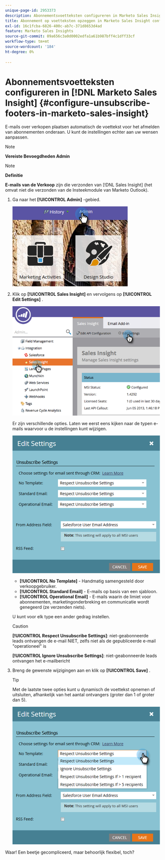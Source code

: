 ```yaml
---
unique-page-id: 2953373
description: Abonnementsvoetteksten configureren in Marketo Sales Insight - Marketo Docs - Productdocumentatie
title: Abonnement op voetteksten opzeggen in Marketo Sales Insight configureren
exl-id: 16c1fcba-6826-400c-ab7c-371d8653d4ad
feature: Marketo Sales Insights
source-git-commit: 09a656c3a0d0002edfa1a61b987bff4c1dff33cf
workflow-type: tm+mt
source-wordcount: '184'
ht-degree: 0%

---
```


# Abonnementsvoetteksten configureren in [!DNL Marketo Sales Insight] {#configure-unsubscribe-footers-in-marketo-sales-insight}

E-mails over verkopen plaatsen automatisch de voettekst voor het afmelden van abonnementen onderaan. U kunt de instellingen echter aan uw wensen aanpassen.

>[!NOTE]
>
>**Vereiste Bevoegdheden Admin**

>[!NOTE]
>
>**Definitie**
>
>**E-mails van de Verkoop** zijn die verzonden van [!DNL Sales Insight] (het omvat niet die verzonden van de Insteekmodule van Marketo Outlook).

1. Ga naar het **[!UICONTROL Admin]** -gebied.

   ![](assets/one-1.png)

1. Klik op **[!UICONTROL Sales Insight]** en vervolgens op **[!UICONTROL Edit Settings]** .

   ![](assets/two-1.png)

   Er zijn verschillende opties. Laten we eerst eens kijken naar de typen e-mails waarvoor u de instellingen kunt wijzigen.

   ![](assets/three-1.png)

   * **[!UICONTROL No Template]** - Handmatig samengesteld door verkoopgebruiker.
   * **[!UICONTROL Standard Email]** - E-mails op basis van een sjabloon.
   * **[!UICONTROL Operational Email]** - E-mails waarin de limiet voor abonnementen, marketingonderbreking en communicatie wordt genegeerd (ze verzenden niets).

   U kunt voor elk type een ander gedrag instellen.

   >[!CAUTION]
   >
   >**[!UICONTROL Respect Unsubscribe Settings]**: niet-geabonneerde leads ontvangen de e-mail NIET, zelfs niet als de gepubliceerde e-mail &quot;operationeel&quot; is
   >
   >**[!UICONTROL Ignore Unsubscribe Settings]**: niet-geabonneerde leads ontvangen het e-mailbericht

1. Breng de gewenste wijzigingen aan en klik op **[!UICONTROL Save]** .

   >[!TIP]
   >
   >Met de laatste twee opties kunt u dynamisch de voettekst opnemen of uitsluiten, afhankelijk van het aantal ontvangers (groter dan 1 of groter dan 5).

   ![](assets/four-1.png)

Waar! Een beetje gecompliceerd, maar behoorlijk flexibel, toch?
